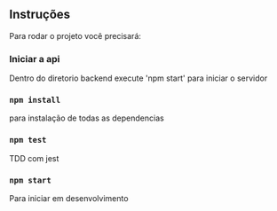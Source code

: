 
## Instruções

Para rodar o projeto você precisará:

### Iniciar a api

Dentro do diretorio backend execute 'npm start' para iniciar o servidor

### `npm install`

para instalação de todas as dependencias

### `npm test`

TDD com jest

### `npm start`

Para iniciar em desenvolvimento